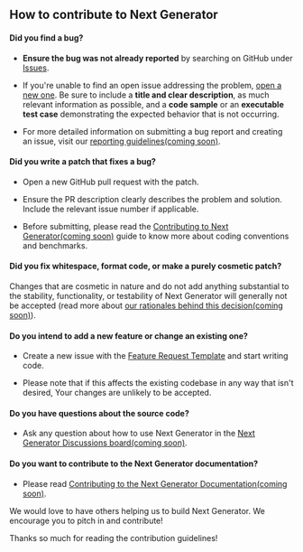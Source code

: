## How to contribute to Next Generator

#### **Did you find a bug?**

* **Ensure the bug was not already reported** by searching on GitHub under [Issues](https://github.com/Traceton/next-generator/issues).

* If you're unable to find an open issue addressing the problem, [open a new one](https://github.com/Traceton/next-generator/issues/new/choose). Be sure to include a **title and clear description**, as much relevant information as possible, and a **code sample** or an **executable test case** demonstrating the expected behavior that is not occurring.

* For more detailed information on submitting a bug report and creating an issue, visit our [reporting guidelines(coming soon)](#).

#### **Did you write a patch that fixes a bug?**

* Open a new GitHub pull request with the patch.

* Ensure the PR description clearly describes the problem and solution. Include the relevant issue number if applicable.

* Before submitting, please read the [Contributing to Next Generator(coming soon)](#) guide to know more about coding conventions and benchmarks.

#### **Did you fix whitespace, format code, or make a purely cosmetic patch?**

Changes that are cosmetic in nature and do not add anything substantial to the stability, functionality, or testability of Next Generator will generally not be accepted (read more about [our rationales behind this decision(coming soon)](#)).

#### **Do you intend to add a new feature or change an existing one?**

* Create a new issue with the [Feature Request Template](https://github.com/Traceton/next-generator/issues/new?assignees=&labels=enhancement&template=feature_request.md&title=) and start writing code.

* Please note that if this affects the existing codebase in any way that isn't desired, Your changes are unlikely to be accepted. 

#### **Do you have questions about the source code?**

* Ask any question about how to use Next Generator in the [Next Generator Discussions board(coming soon)](#).

#### **Do you want to contribute to the Next Generator documentation?**

* Please read [Contributing to the Next Generator Documentation(coming soon)](#).

We would love to have others helping us to build Next Generator. We encourage you to pitch in and contribute!

Thanks so much for reading the contribution guidelines!
